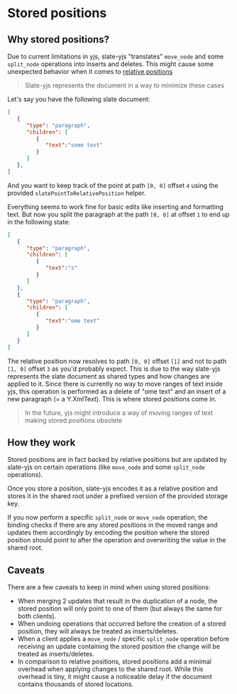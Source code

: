 # Stored positions

## Why stored positions?

Due to current limitations in yjs, slate-yjs "translates" `move_node` and some `split_node` operations into inserts and deletes. This might cause some unexpected behavior when it comes to [relative positions](https://docs.yjs.dev/api/relative-positions)

> Slate-yjs represents the document in a way to minimize these cases

Let's say you have the following slate document:

```json
[
   {
      "type": "paragraph",
      "children": [
         {
            "text":"some text"
         }
      ]
   },
]
```

And you want to keep track of the point at path `[0, 0]` offset `4` using the provided `slatePointToRelativePosition` helper.

Everything seems to work fine for basic edits like inserting and formatting text. But now you split the paragraph at the path `[0, 0]` at offset `1` to end up in the following state:

```json
[
   {
      "type": "paragraph",
      "children": [
         {
            "text":"s"
         }
      ]
   },
   {
      "type": "paragraph",
      "children": [
         {
            "text":"ome text"
         }
      ]
   }
]
```

The relative position now resolves to path `[0, 0]` offset `[1]` and not to path `[1, 0]` offset `3` as you'd probably expect. This is due to the way slate-yjs represents the slate document as shared types and how changes are applied to it. Since there is currently no way to move ranges of text inside yjs, this operation is performed as a delete of "ome text" and an insert of a new paragraph (= a Y.XmlText). This is where stored positions come in.

> In the future, yjs might introduce a way of moving ranges of text making stored positions obsolete

## How they work

Stored positions are in fact backed by relative positions but are updated by slate-yjs on certain operations (like `move_node` and some `split_node` operations).

Once you store a position, slate-yjs encodes it as a relative position and stores it in the shared root under a prefixed version of the provided storage key.

If you now perform a specific `split_node` or `move_node` operation, the binding checks if there are any stored positions in the moved range and updates them accordingly by encoding the position where the stored position should point to after the operation and overwriting the value in the shared root.

## Caveats

There are a few caveats to keep in mind when using stored positions:

* When merging 2 updates that result in the duplication of a node, the stored position will only point to one of them (but always the same for both clients).
* When undoing operations that occurred before the creation of a stored position, they will always be treated as inserts/deletes.
* When a client applies a `move_node` / specific `split_node` operation before receiving an update containing the stored position the change will be treated as inserts/deletes.
* In comparison to relative positions, stored positions add a minimal overhead when applying changes to the shared root. While this overhead is tiny, it might cause a noticeable delay if the document contains thousands of stored locations.

